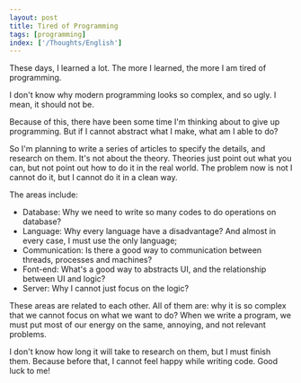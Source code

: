 ```yaml
---
layout: post
title: Tired of Programming
tags: [programming]
index: ['/Thoughts/English']
---
```


These days, I learned a lot. The more I learned, the more I am tired of programming.

I don't know why modern programming looks so complex, and so ugly. I mean, it should not be.

Because of this, there have been some time I'm thinking about to give up programming. But if I cannot abstract what I make, what am I able to do?

So I'm planning to write a series of articles to specify the details, and research on them. It's not about the theory. Theories just point out what you can, but not point out how to do it in the real world. The problem now is not I cannot do it, but I cannot do it in a clean way.

The areas include:

* Database: Why we need to write so many codes to do operations on database?
* Language: Why every language have a disadvantage? And almost in every case, I must use the only language;
* Communication: Is there a good way to communication between threads, processes and machines?
* Font-end: What's a good way to abstracts UI, and the relationship between UI and logic?
* Server: Why I cannot just focus on the logic?

These areas are related to each other. All of them are: why it is so complex that we cannot focus on what we want to do? When we write a program, we must put most of our energy on the same, annoying, and not relevant problems.

I don't know how long it will take to research on them, but I must finish them. Because before that, I cannot feel happy while writing code. Good luck to me!
